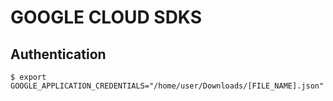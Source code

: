 # GOOGLE CLOUD SDKS

## Authentication
```console
$ export GOOGLE_APPLICATION_CREDENTIALS="/home/user/Downloads/[FILE_NAME].json"
```

